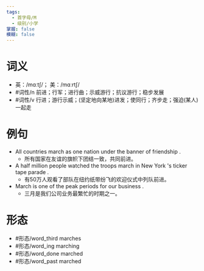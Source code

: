 ```yaml
---
tags:
  - 首字母/M
  - 级别/小学
掌握: false
模糊: false
---
```

# 词义
- 英：/mɑːtʃ/； 美：/mɑːrtʃ/
- #词性/n  前进；行军；进行曲；示威游行；抗议游行；稳步发展
- #词性/v  行进；游行示威；(坚定地向某地)进发；使同行；齐步走；强迫(某人)一起走
# 例句
- All countries march as one nation under the banner of friendship .
	- 所有国家在友谊的旗帜下团结一致，共同前进。
- A half million people watched the troops march in New York 's ticker tape parade .
	- 有50万人观看了部队在纽约纸带纷飞的欢迎仪式中列队前进。
- March is one of the peak periods for our business .
	- 三月是我们公司业务最繁忙的时期之一。
# 形态
- #形态/word_third marches
- #形态/word_ing marching
- #形态/word_done marched
- #形态/word_past marched
